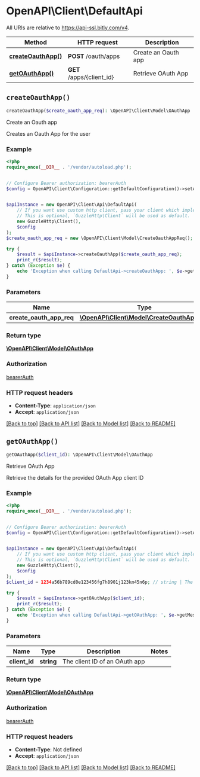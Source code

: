 # OpenAPI\Client\DefaultApi

All URIs are relative to https://api-ssl.bitly.com/v4.

Method | HTTP request | Description
------------- | ------------- | -------------
[**createOauthApp()**](DefaultApi.md#createOauthApp) | **POST** /oauth/apps | Create an Oauth app
[**getOAuthApp()**](DefaultApi.md#getOAuthApp) | **GET** /apps/{client_id} | Retrieve OAuth App


## `createOauthApp()`

```php
createOauthApp($create_oauth_app_req): \OpenAPI\Client\Model\OAuthApp
```

Create an Oauth app

Creates an Oauth App for the user

### Example

```php
<?php
require_once(__DIR__ . '/vendor/autoload.php');


// Configure Bearer authorization: bearerAuth
$config = OpenAPI\Client\Configuration::getDefaultConfiguration()->setAccessToken('YOUR_ACCESS_TOKEN');


$apiInstance = new OpenAPI\Client\Api\DefaultApi(
    // If you want use custom http client, pass your client which implements `GuzzleHttp\ClientInterface`.
    // This is optional, `GuzzleHttp\Client` will be used as default.
    new GuzzleHttp\Client(),
    $config
);
$create_oauth_app_req = new \OpenAPI\Client\Model\CreateOauthAppReq(); // \OpenAPI\Client\Model\CreateOauthAppReq

try {
    $result = $apiInstance->createOauthApp($create_oauth_app_req);
    print_r($result);
} catch (Exception $e) {
    echo 'Exception when calling DefaultApi->createOauthApp: ', $e->getMessage(), PHP_EOL;
}
```

### Parameters

Name | Type | Description  | Notes
------------- | ------------- | ------------- | -------------
 **create_oauth_app_req** | [**\OpenAPI\Client\Model\CreateOauthAppReq**](../Model/CreateOauthAppReq.md)|  |

### Return type

[**\OpenAPI\Client\Model\OAuthApp**](../Model/OAuthApp.md)

### Authorization

[bearerAuth](../../README.md#bearerAuth)

### HTTP request headers

- **Content-Type**: `application/json`
- **Accept**: `application/json`

[[Back to top]](#) [[Back to API list]](../../README.md#endpoints)
[[Back to Model list]](../../README.md#models)
[[Back to README]](../../README.md)

## `getOAuthApp()`

```php
getOAuthApp($client_id): \OpenAPI\Client\Model\OAuthApp
```

Retrieve OAuth App

Retrieve the details for the provided OAuth App client ID

### Example

```php
<?php
require_once(__DIR__ . '/vendor/autoload.php');


// Configure Bearer authorization: bearerAuth
$config = OpenAPI\Client\Configuration::getDefaultConfiguration()->setAccessToken('YOUR_ACCESS_TOKEN');


$apiInstance = new OpenAPI\Client\Api\DefaultApi(
    // If you want use custom http client, pass your client which implements `GuzzleHttp\ClientInterface`.
    // This is optional, `GuzzleHttp\Client` will be used as default.
    new GuzzleHttp\Client(),
    $config
);
$client_id = 1234a56b789cd0e123456fg7h8901j123km45n6p; // string | The client ID of an OAuth app

try {
    $result = $apiInstance->getOAuthApp($client_id);
    print_r($result);
} catch (Exception $e) {
    echo 'Exception when calling DefaultApi->getOAuthApp: ', $e->getMessage(), PHP_EOL;
}
```

### Parameters

Name | Type | Description  | Notes
------------- | ------------- | ------------- | -------------
 **client_id** | **string**| The client ID of an OAuth app |

### Return type

[**\OpenAPI\Client\Model\OAuthApp**](../Model/OAuthApp.md)

### Authorization

[bearerAuth](../../README.md#bearerAuth)

### HTTP request headers

- **Content-Type**: Not defined
- **Accept**: `application/json`

[[Back to top]](#) [[Back to API list]](../../README.md#endpoints)
[[Back to Model list]](../../README.md#models)
[[Back to README]](../../README.md)
